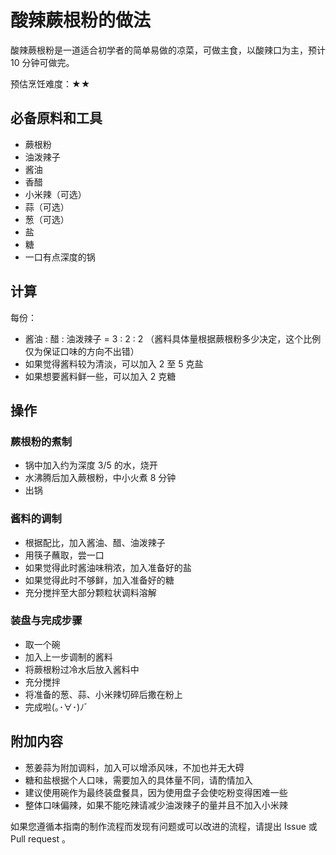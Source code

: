 # 酸辣蕨根粉的做法

酸辣蕨根粉是一道适合初学者的简单易做的凉菜，可做主食，以酸辣口为主，预计 10 分钟可做完。

预估烹饪难度：★★

## 必备原料和工具

* 蕨根粉
* 油泼辣子
* 酱油
* 香醋
* 小米辣（可选）
* 蒜（可选）
* 葱（可选）
* 盐
* 糖
* 一口有点深度的锅

## 计算

每份：

* 酱油 : 醋 : 油泼辣子 = 3 : 2 : 2 （酱料具体量根据蕨根粉多少决定，这个比例仅为保证口味的方向不出错）
* 如果觉得酱料较为清淡，可以加入 2 至 5 克盐
* 如果想要酱料鲜一些，可以加入 2 克糖

## 操作

### 蕨根粉的煮制

* 锅中加入约为深度 3/5 的水，烧开
* 水沸腾后加入蕨根粉，中小火煮 8 分钟
* 出锅

### 酱料的调制

* 根据配比，加入酱油、醋、油泼辣子
* 用筷子蘸取，尝一口
* 如果觉得此时酱油味稍浓，加入准备好的盐
* 如果觉得此时不够鲜，加入准备好的糖
* 充分搅拌至大部分颗粒状调料溶解

### 装盘与完成步骤

* 取一个碗
* 加入上一步调制的酱料
* 将蕨根粉过冷水后放入酱料中
* 充分搅拌
* 将准备的葱、蒜、小米辣切碎后撒在粉上
* 完成啦(｡･∀･)ﾉﾞ

## 附加内容

* 葱姜蒜为附加调料，加入可以增添风味，不加也并无大碍
* 糖和盐根据个人口味，需要加入的具体量不同，请酌情加入
* 建议使用碗作为最终装盘餐具，因为使用盘子会使吃粉变得困难一些
* 整体口味偏辣，如果不能吃辣请减少油泼辣子的量并且不加入小米辣

如果您遵循本指南的制作流程而发现有问题或可以改进的流程，请提出 Issue 或 Pull request 。
